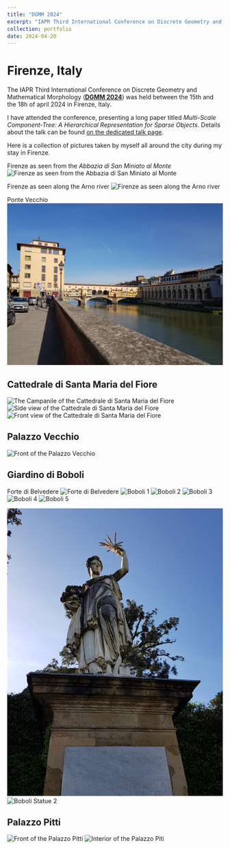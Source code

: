 ```yaml
---
title: "DGMM 2024"
excerpt: "IAPR Third International Conference on Discrete Geometry and Mathematical Morphology (DGMM 2024)"
collection: portfolio
date: 2024-04-20
---
```


# Firenze, Italy

The IAPR Third International Conference on Discrete Geometry and Mathematical Morphology ([**DGMM 2024**](https://dgmm2024.dimai.unifi.it/)) was held between the 15th and the 18h of april 2024 in Firenze, Italy.

I have attended the conference, presenting a long paper titled *Multi-Scale Component-Tree: A Hierarchical Representation for Sparse Objects*.
Details about the talk can be found [on the dedicated talk page](/talks/2024-04-DGMM-talk).

Here is a collection of pictures taken by myself all around the city during my stay in Firenze.

Firenze as seen from the *Abbazia di San Miniato al Monte*
![Firenze as seen from the Abbazia di San Miniato al Monte](/images/2024/firenze/firenze_1.jpg)

Firenze as seen along the Arno river
![Firenze as seen along the Arno river](/images/2024/firenze/firenze_2.jpg)

Ponte Vecchio
![Ponte Vecchio](/images/2024/firenze/ponte_vecchio.jpg)

## Cattedrale di Santa Maria del Fiore

![The Campanile of the Cattedrale di Santa Maria del Fiore](/images/2024/firenze/santaMariaDelFiore_1.jpg)
![Side view of the Cattedrale di Santa Maria del Fiore](/images/2024/firenze/santaMariaDelFiore_2.jpg)
![Front view of the Cattedrale di Santa Maria del Fiore](/images/2024/firenze/santaMariaDelFiore_3.jpg)

## Palazzo Vecchio

![Front of the Palazzo Vecchio](/images/2024/firenze/palazzo_vecchio.jpg)

## Giardino di Boboli

Forte di Belvedere
![Forte di Belvedere](/images/2024/firenze/belvedere.jpg)
![Boboli 1](/images/2024/firenze/boboli_1.jpg)
![Boboli 2](/images/2024/firenze/boboli_2.jpg)
![Boboli 3](/images/2024/firenze/boboli_3.jpg)
![Boboli 4](/images/2024/firenze/boboli_4.jpg)
![Boboli 5](/images/2024/firenze/boboli_5.jpg)

![Boboli Statue 1](/images/2024/firenze/boboli_statue_1.jpg)
![Boboli Statue 2](/images/2024/firenze/boboli_statue_2.jpg)

## Palazzo Pitti

![Front of the Palazzo Pitti](/images/2024/firenze/pitti_1.jpg)
![Interior of the Palazzo Piti](/images/2024/firenze/pitti_2.jpg)
